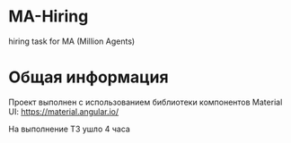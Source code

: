 # MA-Hiring
hiring task for MA (Million Agents)

# Общая информация
Проект выполнен с использованием библиотеки компонентов Material UI: https://material.angular.io/

На выполнение ТЗ ушло 4 часа